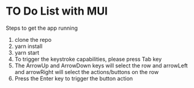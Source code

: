 # TO Do List with MUI

Steps to get the app running
1. clone the repo
2. yarn install
3. yarn start
4. To trigger the keystroke capabilities, please press Tab key
5. The ArrowUp and ArrowDown keys will select the row and arrowLeft and arrowRight will select the actions/buttons on the row
6. Press the Enter key to trigger the button action

